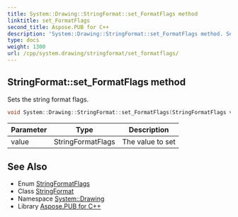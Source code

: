 ```yaml
---
title: System::Drawing::StringFormat::set_FormatFlags method
linktitle: set_FormatFlags
second_title: Aspose.PUB for C++
description: 'System::Drawing::StringFormat::set_FormatFlags method. Sets the string format flags in C++.'
type: docs
weight: 1300
url: /cpp/system.drawing/stringformat/set_formatflags/
---
```

## StringFormat::set_FormatFlags method


Sets the string format flags.

```cpp
void System::Drawing::StringFormat::set_FormatFlags(StringFormatFlags value)
```


| Parameter | Type | Description |
| --- | --- | --- |
| value | StringFormatFlags | The value to set |

## See Also

* Enum [StringFormatFlags](../../stringformatflags/)
* Class [StringFormat](../)
* Namespace [System::Drawing](../../)
* Library [Aspose.PUB for C++](../../../)
